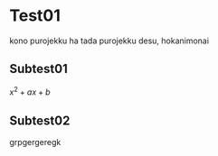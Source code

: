 # Test01
kono purojekku ha tada purojekku desu, hokanimonai

## Subtest01
$x^{2} + ax + b$

## Subtest02
grpgergeregk